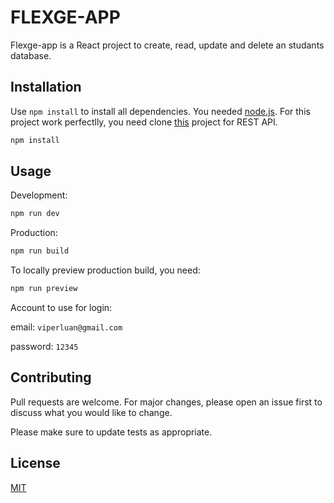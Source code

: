 # FLEXGE-APP

Flexge-app is a React project to create, read, update and delete an studants database.
## Installation

Use `npm install` to install all dependencies. You needed <a href="https://nodejs.org/en/">node.js</a>. For this project work perfectlly, you need clone <a href="https://github.com/viperluan/api-flexge">this</a> project for REST API.
```bash
npm install
```
## Usage
Development:
```bash
npm run dev
```
Production:
```bash
npm run build
```
To locally preview production build, you need:
```bash
npm run preview
```
Account to use for login:

email: `viperluan@gmail.com`

password: `12345`

## Contributing
Pull requests are welcome. For major changes, please open an issue first to discuss what you would like to change.

Please make sure to update tests as appropriate.

## License
[MIT](https://choosealicense.com/licenses/mit/)
